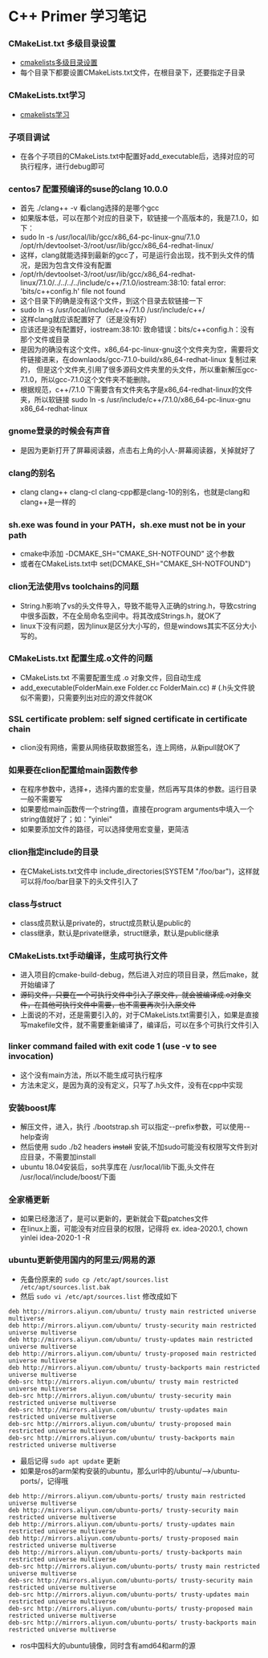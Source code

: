 # C++ Primer 学习笔记

### CMakeList.txt 多级目录设置
* [cmakelists多级目录设置](https://blog.csdn.net/ktigerhero3/article/details/70313350)
* 每个目录下都要设置CMakeLists.txt文件，在根目录下，还要指定子目录

### CMakeLists.txt学习
* [cmakelists学习](https://blog.csdn.net/zhuiyunzhugang/article/details/88142908)

### 子项目调试
* 在各个子项目的CMakeLists.txt中配置好add_executable后，选择对应的可执行程序，进行debug即可

### centos7 配置预编译的suse的clang 10.0.0
* 首先 ./clang++ -v 看clang选择的是哪个gcc
* 如果版本低，可以在那个对应的目录下，软链接一个高版本的，我是7.1.0，如下：
* sudo ln -s /usr/local/lib/gcc/x86_64-pc-linux-gnu/7.1.0 /opt/rh/devtoolset-3/root/usr/lib/gcc/x86_64-redhat-linux/
* 这样，clang就能选择到最新的gcc了，可是运行会出现，找不到头文件的情况，是因为包含文件没有配置
* /opt/rh/devtoolset-3/root/usr/lib/gcc/x86_64-redhat-linux/7.1.0/../../../../include/c++/7.1.0/iostream:38:10: fatal error: 'bits/c++config.h' file not found
* 这个目录下的确是没有这个文件，到这个目录去软链接一下
* sudo ln -s /usr/local/include/c++/7.1.0 /usr/include/c++/
* 这样clang就应该配置好了（还是没有好）
* 应该还是没有配置好，iostream:38:10: 致命错误：bits/c++config.h：没有那个文件或目录
* 是因为的确没有这个文件。x86_64-pc-linux-gnu这个文件夹为空，需要将文件链接进来，在downlaods/gcc-7.1.0-build/x86_64-redhat-linux 复制过来的，
但是这个文件夹,引用了很多源码文件夹里的头文件，所以重新解压gcc-7.1.0，所以gcc-7.1.0这个文件夹不能删除。
* 根据规范，c++/7.1.0 下需要含有文件夹名字是x86_64-redhat-linux的文件夹，所以软链接
sudo ln -s /usr/include/c++/7.1.0/x86_64-pc-linux-gnu x86_64-redhat-linux

### gnome登录的时候会有声音
* 是因为更新打开了屏幕阅读器，点击右上角的小人-屏幕阅读器，关掉就好了

### clang的别名
* clang clang++ clang-cl clang-cpp都是clang-10的别名，也就是clang和clang++是一样的

### sh.exe was found in your PATH，sh.exe must not be in your path
* cmake中添加 -DCMAKE_SH="CMAKE_SH-NOTFOUND" 这个参数
* 或者在CMakeLists.txt中 set(DCMAKE_SH="CMAKE_SH-NOTFOUND")

### clion无法使用vs toolchains的问题
* String.h影响了vs的头文件导入，导致不能导入正确的string.h，导致cstring中很多函数，不在全局命名空间中。将其改成Strings.h，就OK了
* linux下没有问题，因为linux是区分大小写的，但是windows其实不区分大小写的。
### CMakeLists.txt 配置生成.o文件的问题
* CMakeLists.txt 不需要配置生成 .o 对象文件，回自动生成
* add_executable(FolderMain.exe Folder.cc FolderMain.cc) # (.h头文件貌似不需要)，只需要列出对应的源文件就OK

### SSL certificate problem: self signed certificate in certificate chain
* clion没有网络，需要从网络获取数据签名，连上网络，从新pull就OK了

### 如果要在clion配置给main函数传参
* 在程序参数中，选择+，选择内置的宏变量，然后再写具体的参数。运行目录一般不需要写
* 如果要给main函数传一个string值，直接在program arguments中填入一个string值就好了；如："yinlei"
* 如果要添加文件的路径，可以选择使用宏变量，更简洁

### clion指定include的目录
* 在CMakeLists.txt文件中 include_directories(SYSTEM "/foo/bar")，这样就可以将/foo/bar目录下的头文件引入了

### class与struct
* class成员默认是private的，struct成员默认是public的
* class继承，默认是private继承，struct继承，默认是public继承

### CMakeLists.txt手动编译，生成可执行文件
* 进入项目的cmake-build-debug，然后进入对应的项目目录，然后make，就开始编译了
* ~~源码文件，只要在一个可执行文件中引入了原文件，就会被编译成.o对象文件，在其他可执行文件中需要，也不需要再次引入原文件~~
* 上面说的不对，还是需要引入的，对于CMakeLists.txt需要引入，如果是直接写makefile文件，就不需要重新编译了，编译后，可以在多个可执行文件引入

### linker command failed with exit code 1 (use -v to see invocation)
* 这个没有main方法，所以不能生成可执行程序
* 方法未定义，是因为真的没有定义，只写了.h头文件，没有在cpp中实现

### 安装boost库
* 解压文件，进入，执行 ./bootstrap.sh 可以指定--prefix参数，可以使用--help查询
* 然后使用 sudo ./b2 headers ~~install~~ 安装,不加sudo可能没有权限写文件到对应目录，不需要加install
* ubuntu 18.04安装后，so共享库在 /usr/local/lib下面,头文件在 /usr/local/include/boost/下面

### 全家桶更新
* 如果已经激活了，是可以更新的，更新就会下载patches文件
* 在linux上面，可能没有对应目录的权限，记得将 ex. idea-2020.1, chown yinlei idea-2020-1 -R

### ubuntu更新使用国内的阿里云/网易的源
* 先备份原来的 
`sudo cp /etc/apt/sources.list /etc/apt/sources.list.bak` 
* 然后 `sudo vi /etc/apt/sources.list` 修改成如下
```text
deb http://mirrors.aliyun.com/ubuntu/ trusty main restricted universe multiverse
deb http://mirrors.aliyun.com/ubuntu/ trusty-security main restricted universe multiverse
deb http://mirrors.aliyun.com/ubuntu/ trusty-updates main restricted universe multiverse
deb http://mirrors.aliyun.com/ubuntu/ trusty-proposed main restricted universe multiverse
deb http://mirrors.aliyun.com/ubuntu/ trusty-backports main restricted universe multiverse
deb-src http://mirrors.aliyun.com/ubuntu/ trusty main restricted universe multiverse
deb-src http://mirrors.aliyun.com/ubuntu/ trusty-security main restricted universe multiverse
deb-src http://mirrors.aliyun.com/ubuntu/ trusty-updates main restricted universe multiverse
deb-src http://mirrors.aliyun.com/ubuntu/ trusty-proposed main restricted universe multiverse
deb-src http://mirrors.aliyun.com/ubuntu/ trusty-backports main restricted universe multiverse
```
* 最后记得 `sudo apt update` 更新
* 如果是ros的arm架构安装的ubuntu，那么url中的/ubuntu/-->/ubuntu-ports/，记得哦
```text
deb http://mirrors.aliyun.com/ubuntu-ports/ trusty main restricted universe multiverse
deb http://mirrors.aliyun.com/ubuntu-ports/ trusty-security main restricted universe multiverse
deb http://mirrors.aliyun.com/ubuntu-ports/ trusty-updates main restricted universe multiverse
deb http://mirrors.aliyun.com/ubuntu-ports/ trusty-proposed main restricted universe multiverse
deb http://mirrors.aliyun.com/ubuntu-ports/ trusty-backports main restricted universe multiverse
deb-src http://mirrors.aliyun.com/ubuntu-ports/ trusty main restricted universe multiverse
deb-src http://mirrors.aliyun.com/ubuntu-ports/ trusty-security main restricted universe multiverse
deb-src http://mirrors.aliyun.com/ubuntu-ports/ trusty-updates main restricted universe multiverse
deb-src http://mirrors.aliyun.com/ubuntu-ports/ trusty-proposed main restricted universe multiverse
deb-src http://mirrors.aliyun.com/ubuntu-ports/ trusty-backports main restricted universe multiverse
```
* ros中国科大的ubuntu镜像，同时含有amd64和arm的源
